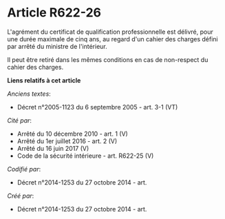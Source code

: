# Article R622-26

L'agrément du certificat de qualification professionnelle est délivré, pour une durée maximale de cinq ans, au regard d'un
cahier des charges défini par arrêté du ministre de l'intérieur.

Il peut être retiré dans les mêmes conditions en cas de non-respect du cahier des charges.

**Liens relatifs à cet article**

_Anciens textes_:

  - Décret n°2005-1123 du 6 septembre 2005 - art. 3-1 (VT)

_Cité par_:

  - Arrêté du 10 décembre 2010 - art. 1 (V)
  - Arrêté du 1er juillet 2016 - art. 2 (V)
  - Arrêté du 16 juin 2017 (V)
  - Code de la sécurité intérieure - art. R622-25 (V)

_Codifié par_:

  - Décret n°2014-1253 du 27 octobre 2014 - art.

_Créé par_:

  - Décret n°2014-1253 du 27 octobre 2014 - art.
